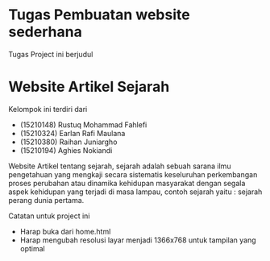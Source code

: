 # Tugas Pembuatan website sederhana

Tugas Project ini berjudul

# Website Artikel Sejarah

Kelompok ini terdiri dari

- (15210148) 		Rustuq Mohammad Fahlefi
- (15210324)		Earlan Rafi Maulana
- (15210380)		Raihan Juniargho
- (15210194) 	 	Aghies Nokiandi

Website Artikel tentang sejarah, sejarah adalah sebuah sarana ilmu pengetahuan yang mengkaji secara sistematis keseluruhan perkembangan proses perubahan atau dinamika kehidupan masyarakat dengan segala aspek kehidupan yang terjadi di masa lampau, contoh sejarah yaitu : sejarah perang dunia pertama.

Catatan untuk project ini
- Harap buka dari home.html
- Harap mengubah resolusi layar menjadi 1366x768 untuk tampilan yang optimal


